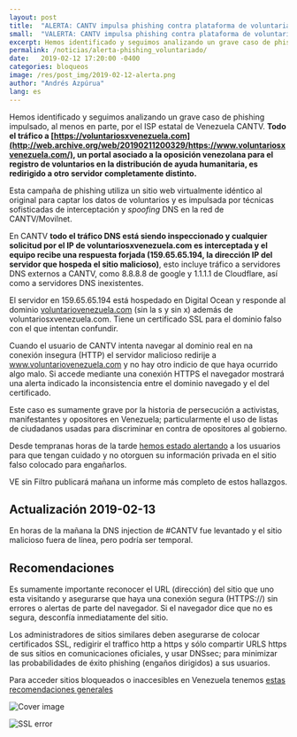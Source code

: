 ```yaml
---
layout: post
title:  "ALERTA: CANTV impulsa phishing contra plataforma de voluntariado, poniendo en riesgo a disidentes y opositores."
small:  "VALERTA: CANTV impulsa phishing contra plataforma de voluntarios"
excerpt: Hemos identificado y seguimos analizando un grave caso de phishing impulsado, al menos en parte, por el ISP estatal de Venezuela CANTV
permalink: /noticias/alerta-phishing_voluntariado/
date:   2019-02-12 17:20:00 -0400
categories: bloqueos
image: /res/post_img/2019-02-12-alerta.png
author: "Andrés Azpúrua"
lang: es
---
```


Hemos identificado y seguimos analizando un grave caso de phishing impulsado, al menos en parte, por el ISP estatal de Venezuela CANTV. **Todo el tráfico a [https://voluntariosxvenezuela.com](http://web.archive.org/web/20190211200329/https://www.voluntariosxvenezuela.com/), un portal asociado a la oposición venezolana para el registro de voluntarios en la distribución de ayuda humanitaria, es redirigido a otro servidor completamente distinto.**

Esta campaña de phishing utiliza un sitio web virtualmente idéntico al original para captar los datos de voluntarios y es impulsada por técnicas sofisticadas de interceptación y _spoofing_ DNS en la red de CANTV/Movilnet.

En CANTV **todo el tráfico DNS está siendo inspeccionado y cualquier solicitud por el IP de voluntariosxvenezuela.com es interceptada y el equipo recibe una respuesta forjada (159.65.65.194, la dirección IP del servidor que hospeda el sitio malicioso)**, esto incluye tráfico a servidores DNS externos a CANTV, como 8.8.8.8 de google y 1.1.1.1 de Cloudflare, así como a servidores DNS inexistentes.

El servidor en 159.65.65.194 está hospedado en Digital Ocean y responde al dominio [voluntariovenezuela.com](http://web.archive.org/web/*/voluntariovenezuela.com) (sin la s y sin x) además de voluntariosxvenezuela.com. Tiene un certificado SSL para el dominio falso con el que intentan confundir.

Cuando el usuario de CANTV intenta navegar al dominio real en na conexión insegura (HTTP) el servidor malicioso redirije a www.voluntariovenezuela.com y no hay otro indicio de que haya ocurrido algo malo. Si accede mediante una conexión HTTPS el navegador mostrará una alerta indicado la inconsistencia entre el dominio navegado y el del certificado.

Este caso es sumamente grave por la historia de persecución a activistas, manifestantes y opositores en Venezuela; particularmente el uso de listas de ciudadanos usadas para discriminar en contra de opositores al gobierno.

Desde tempranas horas de la tarde [hemos estado alertando](https://twitter.com/andresAzp/status/1095420751979708417) a los usuarios para que tengan cuidado y no otorguen su información privada en el sitio falso colocado para engañarlos.

VE sin Filtro publicará mañana un informe más completo de estos hallazgos.

## Actualización 2019-02-13

En horas de la mañana la DNS injection de #CANTV fue levantado y el sitio malicioso fuera de línea, pero podría ser temporal.


## Recomendaciones

Es sumamente importante reconocer el URL (dirección) del sitio que uno esta visitando y asegurarse que haya una conexión segura (HTTPS://) sin errores o alertas de parte del navegador. Si el navegador dice que no es segura, desconfía inmediatamente del sitio.

Los administradores de sitios similares deben asegurarse de colocar certificados SSL, redigirir el traffico http a https y sólo compartir URLS https de sus sitios en comunicaciones oficiales, y usar DNSsec; para minimizar las probabilidades de éxito phishing (engaños dirigidos) a sus usuarios.

Para acceder sitios bloqueados o inaccesibles en Venezuela tenemos [estas recomendaciones generales](https://twitter.com/vesinfiltro/status/1088156683317231621)


![Cover image](/res/post_img/2019-02-12-alerta_share.png)

![SSL error](/res/post_img/2019-02-12-alerta-capture.png)
